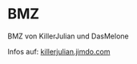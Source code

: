 # BMZ
BMZ von KillerJulian und DasMelone

Infos auf: <a href="killerjulian.jimdo.com">killerjulian.jimdo.com</a>

